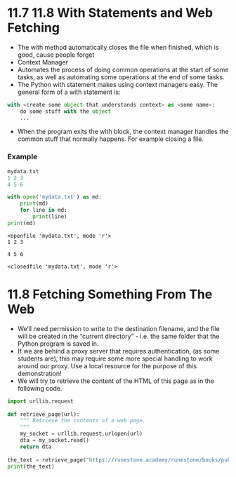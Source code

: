 # 11.7 11.8 With Statements and Web Fetching
- The with method automatically closes the file when finished, which is good, cause people forget
- Context Manager
- Automates the process of doing common operations at the start of some tasks, as well as automating some operations at the end of some tasks.
- The Python with statement makes using context managers easy. The general form of a with statement is:  
```python
with <create some object that understands context> as <some name>:
	do some stuff with the object
    ...
```  
- When the program exits the with block, the context manager handles the common stuff that normally happens. For example closing a file.
### Example
```python
mydata.txt
1 2 3
4 5 6 
```  

```python
with open('mydata.txt') as md:
    print(md)
    for line in md:
        print(line)
print(md)
```

    <openfile 'mydata.txt', mode 'r'>
    1 2 3
    
    4 5 6
    
    <closedfile 'mydata.txt', mode 'r'>

# 11.8 Fetching Something From The Web
- We’ll need permission to write to the destination filename, and the file will be created in the “current directory” - i.e. the same folder that the Python program is saved in.
- If we are behind a proxy server that requires authentication, (as some students are), this may require some more special handling to work around our proxy. Use a local resource for the purpose of this demonstration!
- We will try to retrieve the content of the HTML of this page as in the following code.
```python
import urllib.request
    
def retrieve_page(url):
    """ Retrieve the contents of a web page.
    """
    my_socket = urllib.request.urlopen(url)
    dta = my_socket.read()
    return dta
    
the_text = retrieve_page("https://runestone.academy/runestone/books/published/thinkcspy/Files/FetchingSomethingFromTheWeb.html")
print(the_text)
```